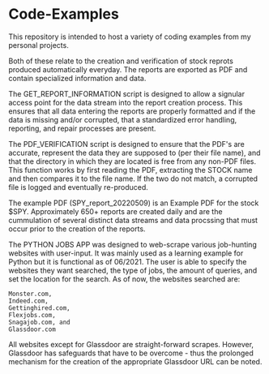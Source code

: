 # Code-Examples

This repository is intended to host a variety of coding examples from my personal projects. 

Both of these relate to the creation and verification of stock reprots produced automatically everyday. The reports are exported as PDF and contain specialized information and data. 

The GET_REPORT_INFORMATION script is designed to allow a signular access point for the data stream into the report creation process. This ensures that all data entering the reports are properly formatted and if the data is missing and/or corrupted, that a standardized error handling, reporting, and repair processes are present. 

The PDF_VERIFICATION script is designed to ensure that the PDF's are accurate, represent the data they are supposed to (per their file name), and that the directory in which they are located is free from any non-PDF files. This function works by first reading the PDF, extracting the STOCK name and then compares it to the file name. If the two do not match, a corrupted file is logged and eventually re-produced. 


The example PDF (SPY_report_20220509) is an Example PDF for the stock $SPY. Approximately 650+ reports are created daily and are the cummulation of several distinct data streams and data procssing that must occur prior to the creation of the reports. 

The PYTHON JOBS APP was designed to web-scrape various job-hunting websites with user-input. It was mainly used as a learning example for Python but it is functional as of 06/2021. 
The user is able to specify the websites they want searched, the type of jobs, the amount of queries, and set the location for the search. As of now, the websites searched are:

    Monster.com,
    Indeed.com,
    Gettinghired.com,
    Flexjobs.com,
    Snagajob.com, and
    Glassdoor.com

All websites except for Glassdoor are straight-forward scrapes. However, Glassdoor has safeguards that have to be overcome - thus the prolonged mechanism for the creation of the appropriate Glassdoor URL can be noted.
